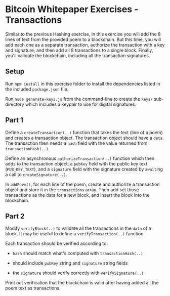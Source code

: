 # Bitcoin Whitepaper Exercises - Transactions

Similar to the previous Hashing exercise, in this exercise you will add the 8 lines of text from the provided poem to a blockchain. But this time, you will add each one as a separate transaction, authorize the transaction with a key and signature, and then add all 8 transactions to a single block. Finally, you'll validate the blockchain, including all the transaction signatures.

## Setup

Run `npm install` in this exercise folder to install the dependencies listed in the included `package.json` file.

Run `node generate-keys.js` from the command-line to create the `keys/` sub-directory which includes a keypair to use for digital signatures.

## Part 1

Define a `createTransaction(..)` function that takes the text (line of a poem) and creates a transaction object. The transaction object should have a `data`. The transaction then needs a `hash` field with the value returned from `transactionHash(..)`.

Define an asynchronous `authorizeTransaction(..)` function which then adds to the transaction object, a `pubKey` field with the public key text (`PUB_KEY_TEXT`), and a `signature` field with the signature created by `await`ing a call to `createSignature(..)`.

In `addPoem()`, for each line of the poem, create and authorize a transaction object and store it in the `transactions` array. Then add set those transactions as the data for a new block, and insert the block into the blockchain.

## Part 2

Modify `verifyBlock(..)` to validate all the transactions in the `data` of a block. It may be useful to define a `verifyTransaction(..)` function.

Each transaction should be verified according to:

* `hash` should match what's computed with `transactionHash(..)`

* should include `pubKey` string and `signature` string fields

* the `signature` should verify correctly with `verifySignature(..)`

Print out verification that the blockchain is valid after having added all the poem text as transactions.
